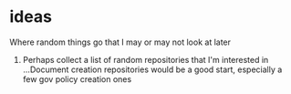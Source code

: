 # ideas
Where random things go that I may or may not look at later

1. Perhaps collect a list of random repositories that I'm interested in
...Document creation repositories would be a good start, especially a few gov policy creation ones
